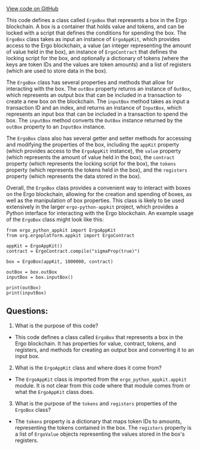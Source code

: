 [View code on GitHub](https://github.com/ergo-pad/ergo-python-appkit/ergo_python_appkit/ErgoBox.py)

This code defines a class called `ErgoBox` that represents a box in the Ergo blockchain. A box is a container that holds value and tokens, and can be locked with a script that defines the conditions for spending the box. The `ErgoBox` class takes as input an instance of `ErgoAppKit`, which provides access to the Ergo blockchain, a value (an integer representing the amount of value held in the box), an instance of `ErgoContract` that defines the locking script for the box, and optionally a dictionary of tokens (where the keys are token IDs and the values are token amounts) and a list of registers (which are used to store data in the box).

The `ErgoBox` class has several properties and methods that allow for interacting with the box. The `outBox` property returns an instance of `OutBox`, which represents an output box that can be included in a transaction to create a new box on the blockchain. The `inputBox` method takes as input a transaction ID and an index, and returns an instance of `InputBox`, which represents an input box that can be included in a transaction to spend the box. The `inputBox` method converts the `OutBox` instance returned by the `outBox` property to an `InputBox` instance.

The `ErgoBox` class also has several getter and setter methods for accessing and modifying the properties of the box, including the `appKit` property (which provides access to the `ErgoAppKit` instance), the `value` property (which represents the amount of value held in the box), the `contract` property (which represents the locking script for the box), the `tokens` property (which represents the tokens held in the box), and the `registers` property (which represents the data stored in the box).

Overall, the `ErgoBox` class provides a convenient way to interact with boxes on the Ergo blockchain, allowing for the creation and spending of boxes, as well as the manipulation of box properties. This class is likely to be used extensively in the larger `ergo-python-appkit` project, which provides a Python interface for interacting with the Ergo blockchain. An example usage of the `ErgoBox` class might look like this:

```
from ergo_python_appkit import ErgoAppKit
from org.ergoplatform.appkit import ErgoContract

appKit = ErgoAppKit()
contract = ErgoContract.compile("sigmaProp(true)")

box = ErgoBox(appKit, 1000000, contract)

outBox = box.outBox
inputBox = box.inputBox()

print(outBox)
print(inputBox)
```
## Questions: 
 1. What is the purpose of this code?
- This code defines a class called `ErgoBox` that represents a box in the Ergo blockchain. It has properties for value, contract, tokens, and registers, and methods for creating an output box and converting it to an input box.

2. What is the `ErgoAppKit` class and where does it come from?
- The `ErgoAppKit` class is imported from the `ergo_python_appkit.appkit` module. It is not clear from this code where that module comes from or what the `ErgoAppKit` class does.

3. What is the purpose of the `tokens` and `registers` properties of the `ErgoBox` class?
- The `tokens` property is a dictionary that maps token IDs to amounts, representing the tokens contained in the box. The `registers` property is a list of `ErgoValue` objects representing the values stored in the box's registers.